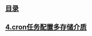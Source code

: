 ## [目录](https://github.com/jhq0113/yafr/blob/master/docs/index.md)
## [4.cron任务配置多存储介质](https://github.com/jhq0113/yafr/blob/master/docs/cron/4.cron任务配置多存储介质.md)